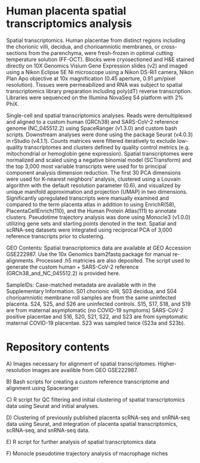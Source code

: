 # Human placenta spatial transcriptomics analysis

Spatial transcriptomics. Human placentae from distinct regions including the chorionic villi, decidua, and chorioamniotic membranes, or cross-sections from the parenchyma, were fresh-frozen in optimal cutting temperature solution (FF-OCT). Blocks were cryosectioned and H&E stained directly on 10X Genomics Visium Gene Expression slides (v2) and imaged using a Nikon Eclipse SE Ni microscope using a Nikon DS-Ri1 camera, Nikon Plan Apo objective at 10x magnification (0.45 aperture, 0.91 μm/pixel resolution). Tissues were permeabilized and RNA was subject to spatial transcriptomics library preparation including poly(dT) reverse transcription. Libraries were sequenced on the Illumina NovaSeq S4 platform with 2% PhiX. 
	
Single-cell and spatial transcriptomics analyses. Reads were demultiplexed and aligned to a custom human (GRCh38) and SARS-CoV-2 reference genome (NC_045512.2) using SpaceRanger (v1.3.0) and custom bash scripts. Downstream analyses were done using the package Seurat (v4.0.3) in rStudio (v4.1.1). Counts matrices were filtered iteratively to exclude low-quality transcriptomes and clusters defined by quality control metrics (e.g. mitochondrial or hemoglobin gene expression). Spatial transcriptomes were normalized and scaled using a negative binomial model (SCTransform) and the top 3,000 most variable transcripts were used for to principal component analysis dimension reduction. The first 30 PCA dimensions were used for K-nearest neighbors’ analysis, clustered using a Louvain algorithm with the default resolution parameter (0.6), and visualized by unique manifold approximation and projection (UMAP) in two dimensions. Significantly upregulated transcripts were manually examined and compared to the term placenta atlas in addition to using EnrichR(58), PlacentaCellEnrich(110), and the Human Protein Atlas(111) to annotate clusters. Pseudotime trajectory analysis was done using Monocle3 (v1.0.0) utilizing gene sets and starting points denoted in the text. Spatial and scRNA-seq datasets were integrated using reciprocal PCA of 3,000 reference transcripts prior to clustering.

GEO Contents: Spatial transcriptomics data are available at GEO Accession GSE222987. Use the 10x Genomics bam2fastq package for manual re-alignments. Processed .h5 matricies are also deposited. The script used to generate the custom human + SARS-CoV-2 reference (GRCh38_and_NC_045512.2) is provided here.

SampleIDs: Case-matched metadata are available with in the Supplementary Information. S01 chorionic villi, S03 decidua, and S04 chorioamniotic membrane roll samples are from the same uninfected placenta. S24, S25, and S26 are uninfected controls. S15, S17, S18, and S19 are from maternal asymptomatic (no COVID-19 symptoms) SARS-CoV-2 positive placentae and S16, S20, S21, S22, and S23 are from symptomatic maternal COVID-19 placentae. S23 was sampled twice (S23a and S23b).

# Repository contents
A) Images necessary for alignment of spatial transcriptomes. Higher-resolution images are availible from GEO GSE222987.

B) Bash scripts for creating a custom reference transcriptome and alignment using Spaceranger

C) R script for QC filtering and initial clustering of spatial transcriptomics data using Seurat and initial analyses.

D) Clustering of previously published placenta scRNA-seq and snRNA-seq data using Seurat, and integration of placenta spatial transcriptomics, scRNA-seq, and snRNA-seq data.

E) R script for further analysis of spatial transcriptomics data

F) Monocle pseudotime trajectory analysis of macrophage niches
